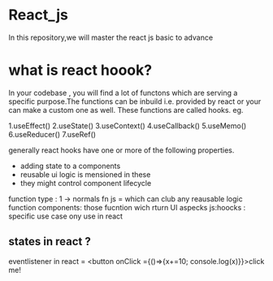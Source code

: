 # React_js

In this repository,we will master the react js basic to advance

# what is react hoook?
In your codebase , you will find a lot of functons which are serving a specific purpose.The functions can be inbuild i.e. provided by react or your can make a custom one as well. These functions are called hooks.
eg.

1.useEffect()
2.useState()
3.useContext()
4.useCallback()
5.useMemo()
6.useReducer()
7.useRef()

generally react hooks have one or more of the following properties.
* adding state to a components
* reusable ui logic is mensioned in these 
* they might control component lifecycle


function type : 1 -> normals fn js = which can club any reausable logic 
function components: those fucntion wich rturn UI aspecks 
js:hoocks : specific use case  ony use in react

## states in react ?

eventlistener in react = <button onClick ={()=>{x+=10; console.log(x)}}>click me!</button>
